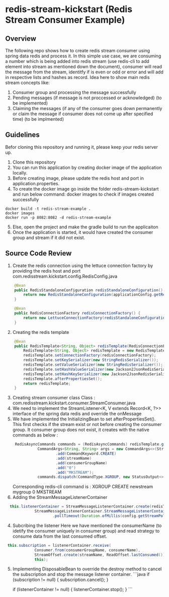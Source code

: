 # redis-stream-kickstart (Redis Stream Consumer Example)

## Overview
The following repo shows how to create redis stream consumer using spring data redis and process it.
In this simple use case, we are consuming a number which is being added into redis stream (use redis-cli to add element into stream as mentioned down the document), consumer will read the message from the stream, identitfy if is even or odd or error and will add in respective lists and hashes as record. Idea here to show main redis stream concepts like:
  1. Consumer group and processing the message successfully
  2. Pending messages (if message is not proccessed or acknowledged) (to be implemented)
  3. Claiming the messages (if any of the consumer goes down permanently or claim the message if consumer does not come up after specified time) (to be implmented)

## Guidelines
Befor cloning this repository and running it, please keep your redis server up.

1. Clone this repository
2. You can run this application by creating docker image of the application locally.
3. Before creating image, please update the redis host and port in application.properties.
4. To create the docker image go inside the folder redis-stream-kickstart and run below command:
docker images to check if images created successfully
```docker
docker build -t redis-stream-example .
docker images
docker run -p 8082:8082 -d redis-stream-example
```
5. Else, open the project and make the gradle build to run the applicaiton
6. Once the application is started, it would have created the consumer group and stream if it did not exist.

## Source Code Review
1. Create the redis connection using the lettuce connection factory by providing the redis host and port
  com.redisstream.kickstart.config.RedisConfig.java
```java
    @Bean
    public RedisStandaloneConfiguration redisStandaloneConfiguration() {
        return new RedisStandaloneConfiguration(applicationConfig.getRedisHost(), applicationConfig.getRedisPort());
    }

    @Bean
    public RedisConnectionFactory redisConnectionFactory() {
        return new LettuceConnectionFactory(redisStandaloneConfiguration());
    }
```
2. Creating the redis template
```java 
    @Bean
    public RedisTemplate<String, Object> redisTemplate(RedisConnectionFactory redisConnectionFactory) {
        RedisTemplate<String, Object> redisTemplate = new RedisTemplate<>();
        redisTemplate.setConnectionFactory(redisConnectionFactory);
        redisTemplate.setKeySerializer(new StringRedisSerializer());
        redisTemplate.setValueSerializer(new StringRedisSerializer());
        redisTemplate.setHashValueSerializer(new Jackson2JsonRedisSerializer<>(String.class));
        redisTemplate.setHashKeySerializer(new Jackson2JsonRedisSerializer<>(Integer.class));
        redisTemplate.afterPropertiesSet();
        return redisTemplate;
    }
```
3. Creating stream consumer class
  Class : com.redisstream.kickstart.consumer.StreamConsumer.java
  1. We need to implement the StreamListener<K, V extends Record<K, ?>> interface of the spring data redis and override the onMessage
  2. We have implemented the InitializingBean to set afterPropertiesSet(). 
     This first checks if the stream exist or not before creating the consumer group. It consumer group does not exist, it creates with the native commands as below :
     ```java
      RedisAsyncCommands commands = (RedisAsyncCommands) redisTemplate.getConnectionFactory().getConnection().getNativeConnection();
                CommandArgs<String, String> args = new CommandArgs<>(StringCodec.UTF8)
                        .add(CommandKeyword.CREATE)
                        .add(streamName)
                        .add(consumerGroupName)
                        .add("0")
                        .add("MKSTREAM");
                commands.dispatch(CommandType.XGROUP, new StatusOutput<>(StringCodec.UTF8), args);
     ```
     Corresponding redis-cli command is : XGROUP CREATE newstream mygroup 0 MKSTREAM
   3. Adding the StreamMessageListenerContainer
   ```java
     this.listenerContainer = StreamMessageListenerContainer.create(redisTemplate.getConnectionFactory(),
                StreamMessageListenerContainer.StreamMessageListenerContainerOptions.builder()
                        .pollTimeout(Duration.ofMillis(config.getStreamPollTimeout())).build());
   ```
   4. Subcribing the listener
   Here we have mentioned the consumerName (to idetify the consumer uniquely in consumer group) and read strategy to consume data from the last consumed offset.
   ```java
    this.subscription = listenerContainer.receive(
                Consumer.from(consumerGroupName, consumerName),
                StreamOffset.create(streamName, ReadOffset.lastConsumed()),
                this);
   ```
   5. Implementing DisposableBean to
    override the destroy method to cancel the subscription and stop the message listener container.
    ```java
       if (subscription != null) {
            subscription.cancel();
        }

        if (listenerContainer != null) {
            listenerContainer.stop();
        }
    ```
   
